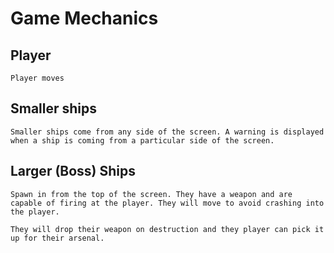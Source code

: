 # Game Mechanics

## Player
	Player moves 

## Smaller ships
	Smaller ships come from any side of the screen. A warning is displayed when a ship is coming from a particular side of the screen.

## Larger (Boss) Ships
	Spawn in from the top of the screen. They have a weapon and are capable of firing at the player. They will move to avoid crashing into the player.

	They will drop their weapon on destruction and they player can pick it up for their arsenal.